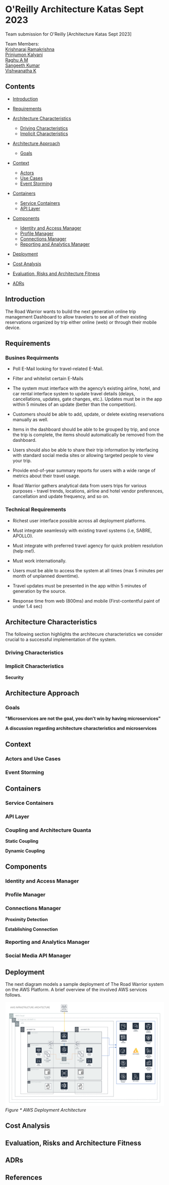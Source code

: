 # O'Reilly Architecture Katas Sept 2023

Team submission for O'Reilly [Architecture Katas Sept 2023]

Team Members:  
[Krishnaraj Ramakrishna](https://www.linkedin.com/in/krishnaraj-vr-8869b45/)  
[Prinjumon Kalyani](https://www.linkedin.com/in/prinjumon-km-98998121/)  
[Raghu A M](https://www.linkedin.com/in/raghu-a-m-6381b614/)  
[Sangeeth Kumar](https://www.linkedin.com/in/sangeeth-kumar-350b8349/)  
[Vishwanatha K](https://www.linkedin.com/in/visshh7/) 

## Contents
- [Introduction](#introduction)  
- [Requirements](#requirements)
- [Architecture Characteristics](#architecture-characteristics) 
    - [Driving Characteristics](#driving-characteristics)
    - [Implicit Characteristics](#implicit-characteristics)
- [Architecture Approach](#architecture-approach)
    - [Goals](#goals)
- [Context](#context)  
    - [Actors](#actors)
    - [Use Cases](#use-cases)
    - [Event Storming](#event-storming)
- [Containers](#containers)
    - [Service Containers](#service-containers)
    - [API Layer](#api-layer)
- [Components](#components)
    - [Identity and Access Manager](#identity-and-access-manager)
    - [Profile Manager](#profile-manager)
    - [Connections Manager](#connections-manager)
    - [Reporting and Analytics Manager](#reporting-and-analytics-manager)
    
- [Deployment](#deployment)
- [Cost Analysis](#cost-analysis)
- [Evaluation, Risks and Architecture Fitness](#evaluation-risks-and-architecture-fitness)  
- [ADRs](#adrs)



## Introduction
The Road Warrior wants to build the next generation online trip management Dashboard to allow travelers to see all of their existing reservations organized by trip either online (web) or through their mobile device.

## Requirements

### Busines Requirments
- Poll E-Mail looking for travel-related E-Mail.

- Filter and whitelist certain E-Mails
- The system must interface with the agency’s existing airline, hotel, and car rental interface system to update travel details (delays, cancellations, updates, gate changes, etc.). Updates must be in the app within 5 minutes of an update (better than the competition).

- Customers should be able to add, update, or delete existing reservations manually as well.

- Items in the dashboard should be able to be grouped by trip, and once the trip is complete, the items should automatically be removed from the dashboard.

- Users should also be able to share their trip information by interfacing with standard social media sites or allowing targeted people to view your trip.

- Provide end-of-year summary reports for users with a wide range of metrics about their travel usage.

- Road Warrior gathers analytical data from users trips for various purposes - travel trends, locations, airline and hotel vendor preferences, cancellation and update frequency, and so on.

### Technical Requirements
- Richest user interface possible across all deployment platforms.

- Must integrate seamlessly with existing travel 
systems (i.e, SABRE, APOLLO).

- Must integrate with preferred travel agency for 
quick problem resolution (help me!).

- Must work internationally.

- Users must be able to access the system at all times (max 5 minutes per month of unplanned downtime).

- Travel updates must be presented in the app within 5 minutes of generation by the source.

- Response time from web (800ms) and mobile (First-contentful paint of under 1.4 sec)

## Architecture Characteristics
The following section highlights the architecure characteristics we consider crucial to a successful implementation of the system.

### Driving Characteristics

### Implicit Characteristics
**Security**  



## Architecture Approach


### Goals
**"Microservices are not the goal, you don't win by having microservices"** 


**A discussion regarding architecture characteristics and microservices**  


## Context


### Actors and Use Cases


### Event Storming

## Containers


### Service Containers




### API Layer


### Coupling and Architecture Quanta


**Static Coupling**

**Dynamic Coupling**


## Components

### Identity and Access Manager

### Profile Manager

### Connections Manager



**Proximity Detection**  


**Establishing Connection**  





### Reporting and Analytics Manager


### Social Media API Manager


## Deployment
The next diagram models a sample deployment of The Road Warrior system on the AWS Platform. A brief overview of the involved AWS services follows.

![AWS Infrastructure Architecture](/Diagrams/aws-infra-architecture.png)
*Figure * AWS Deployment Architecture*



## Cost Analysis


## Evaluation, Risks and Architecture Fitness  


## ADRs


## References







